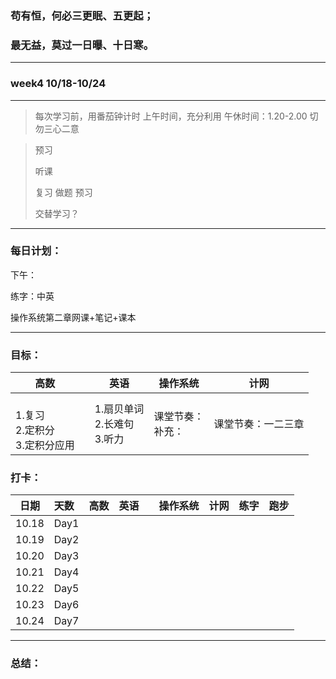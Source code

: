 ### 苟有恒，何必三更眠、五更起；

### 最无益，莫过一日曝、十日寒。

---

### week4 10/18-10/24

---

> 每次学习前，用番茄钟计时
> 上午时间，充分利用
> 午休时间：1.20-2.00
> 切勿三心二意

> 预习
>
> 听课
>
> 复习 做题 预习
>
> 交替学习？

---

### 每日计划：

下午：

练字：中英

操作系统第二章网课+笔记+课本

---

### 目标：

| 高数                                         |  | 英语                                 | 操作系统               | 计网               |
| -------------------------------------------- | - | ------------------------------------ | ---------------------- | ------------------ |
| <br />1.复习<br />2.定积分<br />3.定积分应用 |  | 1.扇贝单词<br />2.长难句<br />3.听力 | 课堂节奏：<br />补充： | 课堂节奏：一二三章 |

### 打卡：

| 日期  | 天数 | 高数 | 英语 |  | 操作系统 | 计网 | 练字 | 跑步 |
| ----- | :--- | ---- | ---- | - | -------- | ---- | ---- | ---- |
| 10.18 | Day1 |      |      |  |          |      |      |      |
| 10.19 | Day2 |      |      |  |          |      |      |      |
| 10.20 | Day3 |      |      |  |          |      |      |      |
| 10.21 | Day4 |      |      |  |          |      |      |      |
| 10.22 | Day5 |      |      |  |          |      |      |      |
| 10.23 | Day6 |      |      |  |          |      |      |      |
| 10.24 | Day7 |      |      |  |          |      |      |      |

---

### 总结：
